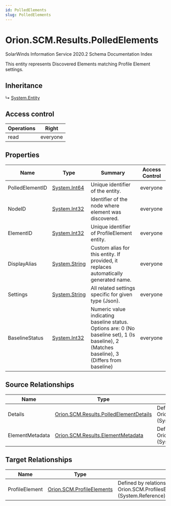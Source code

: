 ```yaml
---
id: PolledElements
slug: PolledElements
---
```


# Orion.SCM.Results.PolledElements

SolarWinds Information Service 2020.2 Schema Documentation Index

This entity represents Discovered Elements matching Profile Element settings.

## Inheritance

↳ [System.Entity](./../System/Entity)

## Access control

| Operations | Right |
| ------ | ------ |
| read | everyone |

## Properties

| Name | Type | Summary | Access Control |
| ------ | ------ | ------ | ------ |
| PolledElementID | [System.Int64](https://docs.microsoft.com/en-us/dotnet/api/system.int64) | Unique identifier of the entity. | everyone |
| NodeID | [System.Int32](https://docs.microsoft.com/en-us/dotnet/api/system.int32) | Identifier of the node where element was discovered. | everyone |
| ElementID | [System.Int32](https://docs.microsoft.com/en-us/dotnet/api/system.int32) | Unique identifier of ProfileElement entity. | everyone |
| DisplayAlias | [System.String](https://docs.microsoft.com/en-us/dotnet/api/system.string) | Custom alias for this entity. If provided, it replaces automatically generated name. | everyone |
| Settings | [System.String](https://docs.microsoft.com/en-us/dotnet/api/system.string) | All related settings specific for given type (Json). | everyone |
| BaselineStatus | [System.Int32](https://docs.microsoft.com/en-us/dotnet/api/system.int32) | Numeric value indicating baseline status. Options are: 0 (No baseline set), 1 (Is baseline), 2 (Matches baseline), 3 (Differs from baseline) | everyone |

## Source Relationships

| Name | Type | Notes |
| ------ | ------ | ------ |
| Details | [Orion.SCM.Results.PolledElementDetails](./../Orion.SCM.Results/PolledElementDetails) | Defined by relationship Orion.SCM.PoledElementHostingDetails (System.Hosting) |
| ElementMetadata | [Orion.SCM.Results.ElementMetadata](./../Orion.SCM.Results/ElementMetadata) | Defined by relationship Orion.SCMPolledElementsReferencesElementMetadata (System.Reference) |

## Target Relationships

| Name | Type | Notes |
| ------ | ------ | ------ |
| ProfileElement | [Orion.SCM.ProfileElements](./../Orion.SCM/ProfileElements) | Defined by relationship Orion.SCM.ProfilesElementsReferencesPolledElements (System.Reference) |

